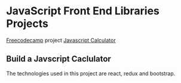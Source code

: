 # JavaScript Front End Libraries Projects

[Freecodecamp](https://www.freecodecamp.org/) project [Javascript Calculator](https://learn.freecodecamp.org/front-end-libraries/front-end-libraries-projects/build-a-javascript-calculator/)

## Build a Javscript Caclulator

The technologies used in this project are react, redux and bootstrap.